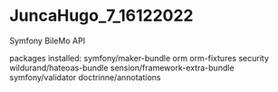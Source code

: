 # JuncaHugo_7_16122022
Symfony BileMo API

packages installed:
symfony/maker-bundle
orm
orm-fixtures
security
wildurand/hateoas-bundle
sension/framework-extra-bundle
symfony/validator
doctrinne/annotations
